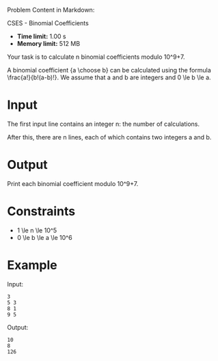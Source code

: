 Problem Content in Markdown:


CSES \- Binomial Coefficients




* **Time limit:** 1\.00 s
* **Memory limit:** 512 MB




Your task is to calculate n binomial coefficients modulo 10^9\+7.


A binomial coefficient {a \\choose b} can be calculated using the formula \\frac{a!}{b!(a\-b)!}. We assume that a and b are integers and 0 \\le b \\le a.


Input
=====


The first input line contains an integer n: the number of calculations.


After this, there are n lines, each of which contains two integers a and b.


Output
======


Print each binomial coefficient modulo 10^9\+7.


Constraints
===========


* 1 \\le n \\le 10^5
* 0 \\le b \\le a \\le 10^6


Example
=======


Input:



```
3
5 3
8 1
9 5

```

Output:



```
10
8
126

```
 
